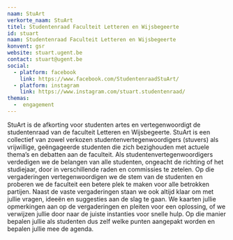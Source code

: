 ```yaml
---
naam: StuArt
verkorte_naam: StuArt
titel: Studentenraad Faculteit Letteren en Wijsbegeerte
id: stuart
naam: Studentenraad Faculteit Letteren en Wijsbegeerte
konvent: gsr
website: stuart.ugent.be
contact: stuart@ugent.be
social:
  - platform: facebook
    link: https://www.facebook.com/StudentenraadStuArt/
  - platform: instagram
    link: https://www.instagram.com/stuart.studentenraad/
themas:
  -  engagement
---
```


StuArt is de afkorting voor studenten artes en vertegenwoordigt de studentenraad van de faculteit Letteren en Wijsbegeerte. StuArt is een collectief van zowel verkozen studentenvertegenwoordigers (stuvers) als vrijwillige, geëngageerde studenten die zich bezighouden met actuele thema’s en debatten aan de faculteit. Als studentenvertegenwoordigers verdedigen we de belangen van alle studenten, ongeacht de richting of het studiejaar, door in verschillende raden en commissies te zetelen. Op die vergaderingen vertegenwoordigen we de stem van de studenten en proberen we de faculteit een betere plek te maken voor alle betrokken partijen. Naast de vaste vergaderingen staan we ook altijd klaar om met jullie vragen, ideeën en suggesties aan de slag te gaan. We kaarten jullie opmerkingen aan op de vergaderingen en pleiten voor een oplossing, of we verwijzen jullie door naar de juiste instanties voor snelle hulp. Op die manier bepalen jullie als studenten dus zelf welke punten aangepakt worden en bepalen jullie mee de agenda.
